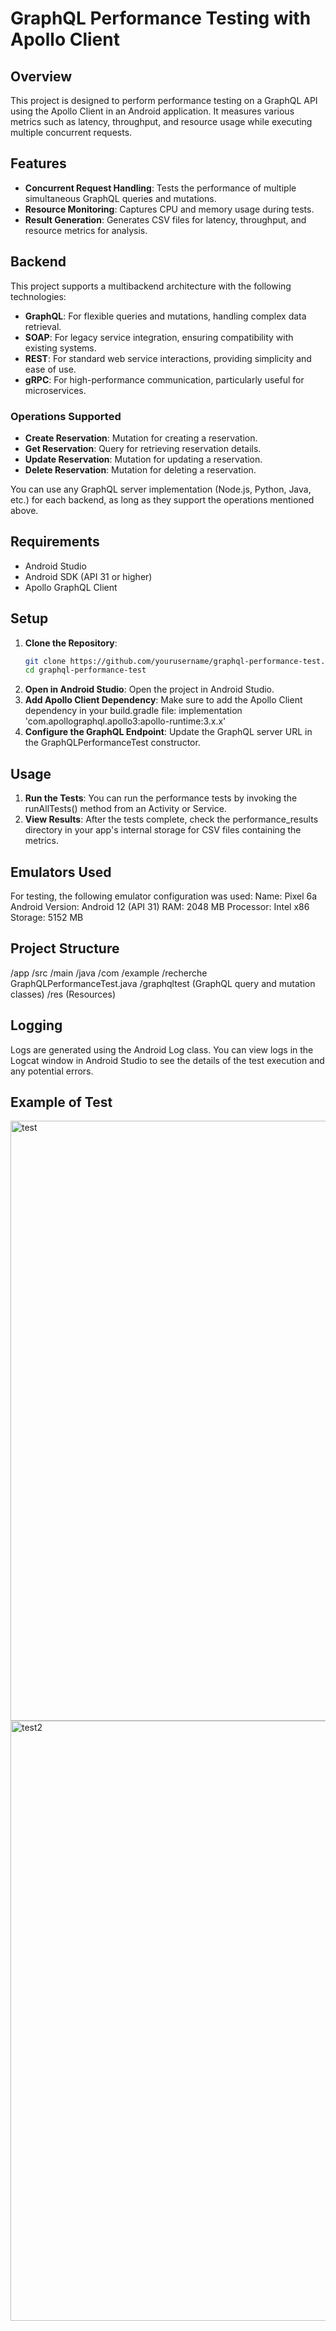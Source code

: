 # GraphQL Performance Testing with Apollo Client

## Overview

This project is designed to perform performance testing on a GraphQL API using the Apollo Client in an Android application. It measures various metrics such as latency, throughput, and resource usage while executing multiple concurrent requests.

## Features

- **Concurrent Request Handling**: Tests the performance of multiple simultaneous GraphQL queries and mutations.
- **Resource Monitoring**: Captures CPU and memory usage during tests.
- **Result Generation**: Generates CSV files for latency, throughput, and resource metrics for analysis.

## Backend

This project supports a multibackend architecture with the following technologies:

- **GraphQL**: For flexible queries and mutations, handling complex data retrieval.
- **SOAP**: For legacy service integration, ensuring compatibility with existing systems.
- **REST**: For standard web service interactions, providing simplicity and ease of use.
- **gRPC**: For high-performance communication, particularly useful for microservices.

### Operations Supported

- **Create Reservation**: Mutation for creating a reservation.
- **Get Reservation**: Query for retrieving reservation details.
- **Update Reservation**: Mutation for updating a reservation.
- **Delete Reservation**: Mutation for deleting a reservation.

You can use any GraphQL server implementation (Node.js, Python, Java, etc.) for each backend, as long as they support the operations mentioned above.

## Requirements

- Android Studio
- Android SDK (API 31 or higher)
- Apollo GraphQL Client

## Setup

1. **Clone the Repository**:
   ```bash
   git clone https://github.com/yourusername/graphql-performance-test.git
   cd graphql-performance-test
2. **Open in Android Studio**:
Open the project in Android Studio.
3. **Add Apollo Client Dependency**:
Make sure to add the Apollo Client dependency in your build.gradle file:
implementation 'com.apollographql.apollo3:apollo-runtime:3.x.x'
4. **Configure the GraphQL Endpoint**:
Update the GraphQL server URL in the GraphQLPerformanceTest constructor.

## Usage
1. **Run the Tests**:
You can run the performance tests by invoking the runAllTests() method from an Activity or Service.
2. **View Results**:
After the tests complete, check the performance_results directory in your app's internal storage for CSV files containing the metrics.

## Emulators Used
For testing, the following emulator configuration was used:
Name: Pixel 6a
Android Version: Android 12 (API 31)
RAM: 2048 MB
Processor: Intel x86
Storage: 5152 MB

## Project Structure
/app
    /src
        /main
            /java
                /com
                    /example
                        /recherche
                            GraphQLPerformanceTest.java
                        /graphqltest
                            (GraphQL query and mutation classes)
            /res
                (Resources)
## Logging
Logs are generated using the Android Log class. You can view logs in the Logcat window in Android Studio to see the details of the test execution and any potential errors.

## Example of Test 
<img width="960" alt="test" src="https://github.com/user-attachments/assets/99263d3b-4d3a-4d58-87a8-76202eca4af2" />
<img width="960" alt="test2" src="https://github.com/user-attachments/assets/9dbb2265-d5b7-4c85-b454-5173d4698326" />


